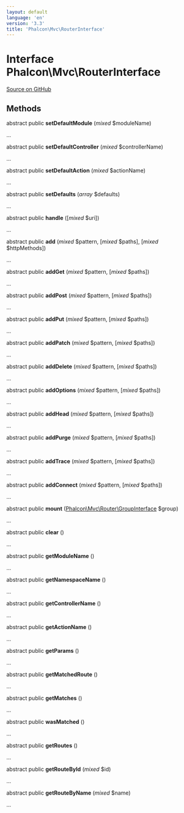 ```yaml
---
layout: default
language: 'en'
version: '3.3'
title: 'Phalcon\Mvc\RouterInterface'
---
```

# Interface **Phalcon\Mvc\RouterInterface**

<a href="https://github.com/phalcon/cphalcon/tree/v3.3.0/phalcon/mvc/routerinterface.zep" class="btn btn-default btn-sm">Source on GitHub</a>

## Methods
abstract public  **setDefaultModule** (*mixed* $moduleName)

...


abstract public  **setDefaultController** (*mixed* $controllerName)

...


abstract public  **setDefaultAction** (*mixed* $actionName)

...


abstract public  **setDefaults** (*array* $defaults)

...


abstract public  **handle** ([*mixed* $uri])

...


abstract public  **add** (*mixed* $pattern, [*mixed* $paths], [*mixed* $httpMethods])

...


abstract public  **addGet** (*mixed* $pattern, [*mixed* $paths])

...


abstract public  **addPost** (*mixed* $pattern, [*mixed* $paths])

...


abstract public  **addPut** (*mixed* $pattern, [*mixed* $paths])

...


abstract public  **addPatch** (*mixed* $pattern, [*mixed* $paths])

...


abstract public  **addDelete** (*mixed* $pattern, [*mixed* $paths])

...


abstract public  **addOptions** (*mixed* $pattern, [*mixed* $paths])

...


abstract public  **addHead** (*mixed* $pattern, [*mixed* $paths])

...


abstract public  **addPurge** (*mixed* $pattern, [*mixed* $paths])

...


abstract public  **addTrace** (*mixed* $pattern, [*mixed* $paths])

...


abstract public  **addConnect** (*mixed* $pattern, [*mixed* $paths])

...


abstract public  **mount** ([Phalcon\Mvc\Router\GroupInterface](/3.3/en/api/Phalcon_Mvc_Router_GroupInterface) $group)

...


abstract public  **clear** ()

...


abstract public  **getModuleName** ()

...


abstract public  **getNamespaceName** ()

...


abstract public  **getControllerName** ()

...


abstract public  **getActionName** ()

...


abstract public  **getParams** ()

...


abstract public  **getMatchedRoute** ()

...


abstract public  **getMatches** ()

...


abstract public  **wasMatched** ()

...


abstract public  **getRoutes** ()

...


abstract public  **getRouteById** (*mixed* $id)

...


abstract public  **getRouteByName** (*mixed* $name)

...


